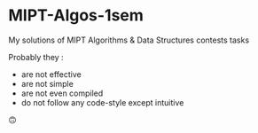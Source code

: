 # MIPT-Algos-1sem
My solutions of MIPT Algorithms & Data Structures contests tasks

Probably they : 
- are not effective
- are not simple
- are not even compiled
- do not follow any code-style except intuitive

🙃
